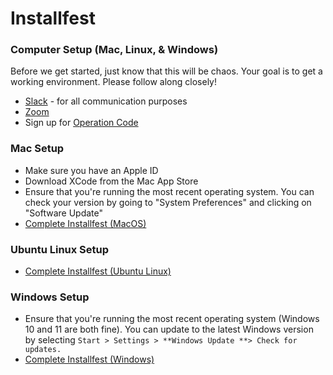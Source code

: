 # Installfest

### Computer Setup (Mac, Linux, & Windows)
Before we get started, just know that this will be chaos. Your goal is to get a working environment. Please follow along closely!
- [Slack](https://slack.com/downloads) - for all communication purposes
- [Zoom](https://zoom.us/support/download)
- Sign up for [Operation Code](https://operationcode.org/join)

### Mac Setup
- Make sure you have an Apple ID
- Download XCode from the Mac App Store
- Ensure that you're running the most recent operating system. You can check your version by going to "System Preferences" and clicking on "Software Update"
- [Complete Installfest (MacOS)](./installfest_mac.md)

### Ubuntu Linux Setup
- [Complete Installfest (Ubuntu Linux)](./installfest_linux.md)

### Windows Setup
- Ensure that you're running the most recent operating system (Windows 10 and 11 are both fine). You can update to the latest Windows version by selecting `Start > Settings > **Windows Update **> Check for updates.`
- [Complete Installfest (Windows)](./installfest_windows.md)
